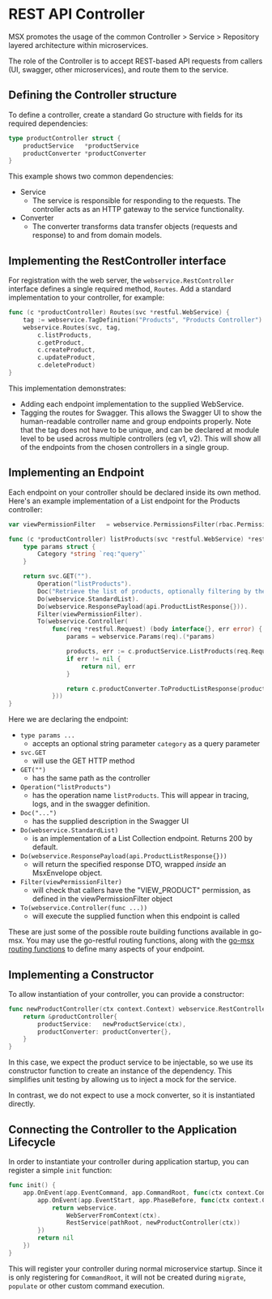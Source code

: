 # REST API Controller

MSX promotes the usage of the common Controller > Service > Repository layered architecture within microservices.

The role of the Controller is to accept REST-based API requests from callers (UI, swagger, other microservices),
and route them to the service.

## Defining the Controller structure

To define a controller, create a standard Go structure with fields for its required dependencies:

```go
type productController struct {
    productService   *productService
    productConverter *productConverter
}
```

This example shows two common dependencies:

- Service
    - The service is responsible for responding to the requests.  The controller acts as an HTTP gateway
      to the service functionality.
- Converter
    - The converter transforms data transfer objects (requests and response) to and from domain models.

## Implementing the RestController interface

For registration with the web server, the `webservice.RestController` interface defines a single required method, `Routes`.
Add a standard implementation to your controller, for example:

```go
func (c *productController) Routes(svc *restful.WebService) {
	tag := webservice.TagDefinition("Products", "Products Controller")
	webservice.Routes(svc, tag,
		c.listProducts,
		c.getProduct,
		c.createProduct,
		c.updateProduct,
		c.deleteProduct)
}
```

This implementation demonstrates:
- Adding each endpoint implementation to the supplied WebService.  
- Tagging the routes for Swagger.  This allows the Swagger UI to show the human-readable controller name and group endpoints properly.
  Note that the tag does not have to be unique, and can be declared at module level to be used across multiple controllers (eg v1, v2).
  This will show all of the endpoints from the chosen controllers in a single group.

## Implementing an Endpoint

Each endpoint on your controller should be declared inside its own method.  Here's an example implementation of a List endpoint
for the Products controller:

```go
var viewPermissionFilter   = webservice.PermissionsFilter(rbac.PermissionViewProduct)

func (c *productController) listProducts(svc *restful.WebService) *restful.RouteBuilder {
    type params struct {
        Category *string `req:"query"`
    }

	return svc.GET("").
		Operation("listProducts").
		Doc("Retrieve the list of products, optionally filtering by the specified criteria.").
		Do(webservice.StandardList).
		Do(webservice.ResponsePayload(api.ProductListResponse{})).
		Filter(viewPermissionFilter).
		To(webservice.Controller(
			func(req *restful.Request) (body interface{}, err error) {
                params = webservice.Params(req).(*params)

                products, err := c.productService.ListProducts(req.Request.Context(), params.Category)
				if err != nil {
					return nil, err
				}

				return c.productConverter.ToProductListResponse(products), nil
			}))
}
```

Here we are declaring the endpoint:
- `type params ...`
    - accepts an optional string parameter `category` as a query parameter
- `svc.GET`
    - will use the GET HTTP method
- `GET("")`
    - has the same path as the controller
- `Operation("listProducts")`
    - has the operation name `listProducts`.  This will appear in tracing, logs, and in the swagger definition.
- `Doc("...")`
    - has the supplied description in the Swagger UI
- `Do(webservice.StandardList)`
    - is an implementation of a List Collection endpoint.  Returns 200 by default.
- `Do(webservice.ResponsePayload(api.ProductListResponse{}))`
    - will return the specified response DTO, wrapped _inside_ an MsxEnvelope object.
- `Filter(viewPermissionFilter)`
    - will check that callers have the "VIEW_PRODUCT" permission, as defined in
      the viewPermissionFilter object
- `To(webservice.Controller(func ...))`
    - will execute the supplied function when this endpoint is called

These are just some of the possible route building functions available in go-msx.  You may use the go-restful routing functions, along with the [go-msx routing functions](routes.go) to define many aspects of your endpoint.

## Implementing a Constructor

To allow instantiation of your controller, you can provide a constructor:

```go
func newProductController(ctx context.Context) webservice.RestController {
	return &productController{
        productService:   newProductService(ctx),
        productConverter: productConverter{},
	}
}
```

In this case, we expect the product service to be injectable, so we use its constructor function
to create an instance of the dependency. This simplifies unit testing by allowing us to inject
a mock for the service.

In contrast, we do not expect to use a mock converter, so it is instantiated directly.

## Connecting the Controller to the Application Lifecycle

In order to instantiate your controller during application startup, you can register a simple
`init` function:

```go
func init() {
	app.OnEvent(app.EventCommand, app.CommandRoot, func(ctx context.Context) error {
		app.OnEvent(app.EventStart, app.PhaseBefore, func(ctx context.Context) error {
			return webservice.
				WebServerFromContext(ctx).
				RestService(pathRoot, newProductController(ctx))
		})
		return nil
	})
}
```

This will register your controller during normal microservice startup.  Since it
is only registering for `CommandRoot`, it will not be created during `migrate`, 
`populate` or other custom command execution.
